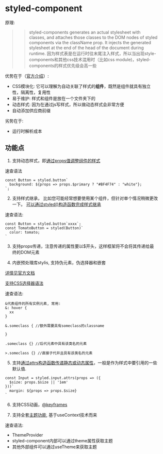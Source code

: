 # styled-component

原理: 
>> styled-components generates an actual stylesheet with classes, and attaches those classes to the DOM nodes of styled components via the className prop. It injects the generated stylesheet at the end of the head of the document during runtime.
>> 因为样式表是在运行时往<head>末尾注入样式，所以当出现style-components和其他css技术混用时（比如css module)，styled-components的样式优先级会高一些


优势在于（[官方介绍](https://styled-components.com/docs/basics#motivation)）:
- CSS模块化: 它可以理解为自动关联了样式的**组件**，既然是组件就具有独立性，隔离性，复用性
- 易于维护: 样式和组件是放在一个文件夹下的
- 动态样式: 因为在通过js写样式，所以做动态样式会非常方便
- 自动添加供应商前缀

劣势在于:
- 运行时解析成本

## 功能点

1. 支持动态样式，即[通过props值调整组件的样式](https://styled-components.com/docs/basics#adapting-based-on-props) 

速查语法
```
const Button = styled.button`
  background: ${props => props.$primary ? "#BF4F74" : "white"};
`;
```

2. 支持样式继承， 比如您可能经常想要使用某个组件，但针对单个情况稍微更改一下。 [可以通过styled()构造函数完成样式继承](https://styled-components.com/docs/basics#extending-styles)

速查语法:
```
const Button = styled.button`xxxx`;
const TomatoButton = styled(Button)`
  color: tomato;
`
```

3. 支持props传递，注意传递的属性要以$开头，这样框架将不会将其传递给最终的DOM元素

4. 内嵌预处理库stylis, 支持伪元素，伪选择器和嵌套

[详情见官方文档](https://styled-components.com/docs/basics#pseudoelements-pseudoselectors-and-nesting)

[支持CSS选择器语法](https://developer.mozilla.org/zh-CN/docs/Web/CSS/CSS_selectors)

速查语法:
```
&代表组件的所有实例元素, 常用:
&: hover {
  xx
}

&.someclass { //额外需要具有someclass的classname

}

.someclass {} //后代元素中具有该类名的元素

>.someclass {} //直接子代并且具有该类名的元素
```

5. 支持[通过attrs构造函数传递静态或动态属性](https://styled-components.com/docs/basics#attaching-additional-props)，一般是作为样式中要引用的一些默认值.

```
const Input = styled.input.attrs(props => ({
  $size: props.$size || '1em'
}))`
  margin: ${props => props.$size}
`
```

6. 支持CSS动画，[@keyframes](https://styled-components.com/docs/basics#animations)

7. 支持全套[主题功能](https://styled-components.com/docs/advanced#theming), 基于useContext技术而来

速查语法:
- ThemeProvider
- styled-component内部可以通过theme属性获取主题
- 其他外部组件可以通过useTheme来获取主题
